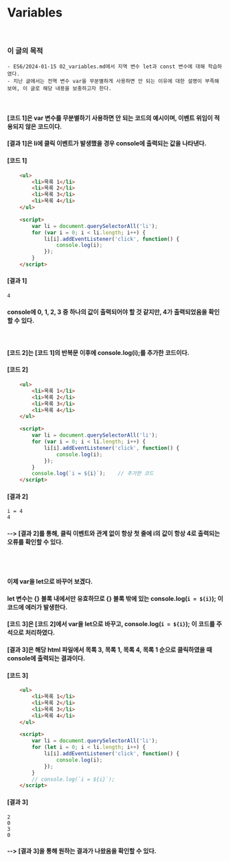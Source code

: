 # Variables
<br/>

### 이 글의 목적
    - ES6/2024-01-15 02_variables.md에서 지역 변수 let과 const 변수에 대해 학습하였다.
    - 지난 글에서는 전역 변수 var을 무분별하게 사용하면 안 되는 이유에 대한 설명이 부족해 보여, 이 글로 해당 내용을 보충하고자 한다.
<br/>

#### [코드 1]은 var 변수를 무분별하기 사용하면 안 되는 코드의 예시이며, 이벤트 위임이 적용되지 않은 코드이다.
#### [결과 1]은 li에 클릭 이벤트가 발생했을 경우 console에 출력되는 값을 나타낸다.
#### [코드 1]
```html
    <ul>
        <li>목록 1</li>
        <li>목록 2</li>
        <li>목록 3</li>
        <li>목록 4</li>
    </ul>

    <script>
        var li = document.querySelectorAll('li');
        for (var i = 0; i < li.length; i++) {
            li[i].addEventListener('click', function() {
                console.log(i);
            });
        }
    </script>
```
#### [결과 1]
    4
#### console에 0, 1, 2, 3 중 하나의 값이 출력되어야 할 것 같지만, 4가 출력되었음을 확인할 수 있다.
<br/>

#### [코드 2]는 [코드 1]의 반복문 이후에 console.log(i);를 추가한 코드이다.
#### [코드 2]
```html
    <ul>
        <li>목록 1</li>
        <li>목록 2</li>
        <li>목록 3</li>
        <li>목록 4</li>
    </ul>

    <script>
        var li = document.querySelectorAll('li');
        for (var i = 0; i < li.length; i++) {
            li[i].addEventListener('click', function() {
                console.log(i);
            });
        }
        console.log(`i = ${i}`);    // 추가한 코드
    </script>
```
#### [결과 2]
    i = 4
    4

#### --> [결과 2]를 통해, 클릭 이벤트와 관계 없이 항상 첫 줄에 i의 값이 항상 4로 출력되는 오류를 확인할 수 있다.

<br><br>

#### 이제 var을 let으로 바꾸어 보겠다.
#### let 변수는 {} 블록 내에서만 유효하므로 {} 블록 밖에 있는 console.log(`i = ${i}`); 이 코드에 에러가 발생한다.
#### [코드 3]은 [코드 2]에서 var을 let으로 바꾸고, console.log(`i = ${i}`); 이 코드를 주석으로 처리하였다.
#### [결과 3]은 해당 html 파일에서 목록 3, 목록 1, 목록 4, 목록 1 순으로 클릭하였을 때 console에 출력되는 결과이다.
#### [코드 3]
```html
    <ul>
        <li>목록 1</li>
        <li>목록 2</li>
        <li>목록 3</li>
        <li>목록 4</li>
    </ul>

    <script>
        var li = document.querySelectorAll('li');
        for (let i = 0; i < li.length; i++) {
            li[i].addEventListener('click', function() {
                console.log(i);
            });
        }
        // console.log(`i = ${i}`);
    </script>
```
#### [결과 3]
    2
    0
    3
    0
#### --> [결과 3]을 통해 원하는 결과가 나왔음을 확인할 수 있다.
